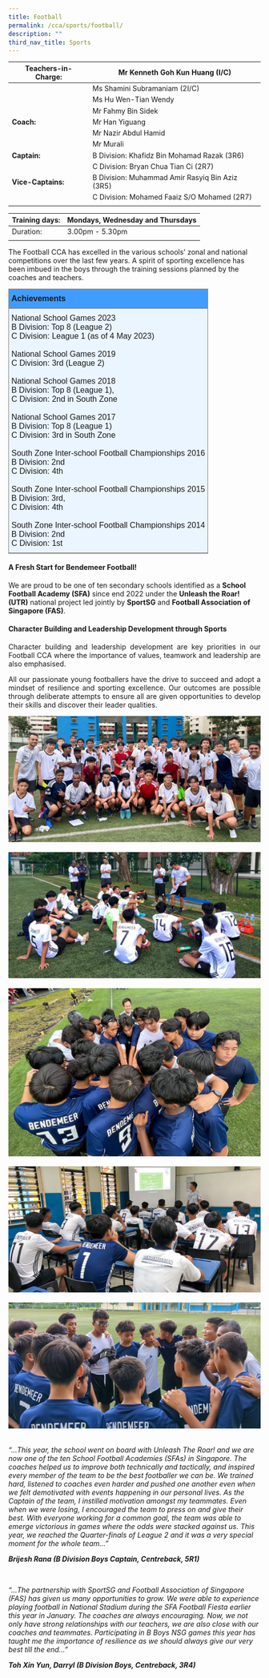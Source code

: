 ```yaml
---
title: Football
permalink: /cca/sports/football/
description: ""
third_nav_title: Sports
---
```

|  **Teachers-in-Charge:** | Mr Kenneth Goh Kun Huang (I/C) | 
| -------- | -------- |
|  | Ms Shamini Subramaniam (2I/C) |
|  | Ms Hu Wen-Tian Wendy |
|  | Mr Fahmy Bin Sidek |
|**Coach:** |Mr Han Yiguang |
|  | Mr Nazir Abdul Hamid |
|  | Mr Murali |
|**Captain:** | B Division: Khafidz Bin Mohamad Razak (3R6)|
|  | C Division: Bryan Chua Tian Ci (2R7) |
|**Vice-Captains:** |  B Division: Muhammad Amir Rasyiq Bin Aziz (3R5)   |
|  | C Division: Mohamed Faaiz S/O Mohamed (2R7) |
|  |  |

| Training days: | Mondays, Wednesday and Thursdays  |
| - | -|
| Duration: |  3.00pm - 5.30pm |
| | |

The Football CCA has excelled in the various schools’ zonal and national competitions over the last few years. A spirit of sporting excellence has been imbued in the boys through the training sessions planned by the coaches and teachers.

<style type="text/css">
.tg  {border-collapse:collapse;border-spacing:0;}
.tg td{border-color:black;border-style:solid;border-width:1px;font-family:Arial, sans-serif;font-size:14px;
  overflow:hidden;padding:10px 5px;word-break:normal;}
.tg th{border-color:black;border-style:solid;border-width:1px;font-family:Arial, sans-serif;font-size:14px;
  font-weight:normal;overflow:hidden;padding:10px 5px;word-break:normal;}
.tg .tg-3i1z{background-color:#ebf5ff;border-color:inherit;font-size:medium;text-align:left;vertical-align:top}
.tg .tg-ts73{background-color:#409cff;border-color:inherit;font-size:medium;text-align:left;vertical-align:top}
</style>
<table class="tg">
<thead>
  <tr>
    <th class="tg-ts73"><span style="font-weight:bold">Achievements</span></th>
  </tr>
</thead>
<tbody>
  <tr>
    <td class="tg-3i1z">National School Games 2023<br>B Division:  Top 8 (League 2)<br>C Division: League 1 (as of 4 May 2023)<br><br>National School Games 2019 <br>C Division: 3rd (League 2)<br><br>National School Games 2018<br>B Division: Top 8 (League 1), <br>C Division: 2nd in South Zone<br><br>National School Games 2017<br>B Division: Top 8 (League 1)<br>C Division: 3rd in South Zone<br><br>South Zone Inter-school Football Championships 2016<br>B Division: 2nd<br>C Division: 4th <br><br>South Zone Inter-school Football Championships 2015<br>B Division: 3rd, <br>C Division: 4th<br><br>South Zone Inter-school Football Championships 2014<br>B Division: 2nd<br>C Division: 1st</td>
  </tr>
</tbody>
</table>

#### **A Fresh Start for Bendemeer Football!**

We are proud to be one of ten secondary schools identified as a **School Football Academy (SFA)** since end 2022 under the **Unleash the Roar! (UTR)** national project led jointly by **SportSG** and **Football Association of Singapore (FAS)**.


#### **Character Building and Leadership Development through Sports**

<p style="text-align:justify">Character building and leadership development are key priorities in our Football CCA where the importance of values, teamwork and leadership are also emphasised.</p>

<p style="text-align:justify">All our passionate young footballers have the drive to succeed and adopt a mindset of resilience and sporting excellence. Our outcomes are possible through deliberate attempts to ensure all are given opportunities to develop their skills and discover their leader qualities. </p>

![](/images/Cca/cca-football-41.jpg)
<br>
<br>
![](/images/Cca/cca-football-42.jpg)<br>
<br>
![](/images/Cca/cca-football-43.jpg)<br>
<br>
![](/images/Cca/cca-football-44.jpg)<br>
<br>
![](/images/Cca/cca-football-45.jpg)<br>
<br>


*“...This year, the school went on board with Unleash The Roar! and we are now one of the ten School Football Academies (SFAs) in Singapore. The coaches helped us to improve both technically and tactically, and inspired every member of the team to be the best footballer we can be. We trained hard, listened to coaches even harder and pushed one another even when we felt demotivated with events happening in our personal lives. As the Captain of the team, I instilled motivation amongst my teammates. Even when we were losing, I encouraged the team to press on and give their best. With everyone working for a common goal, the team was able to emerge victorious in games where the odds were stacked against us. This year, we reached the Quarter-finals of League 2 and it was a very special moment for the whole team…”* 

 ***Brijesh Rana (B Division Boys Captain, Centreback, 5R1)***
 
 <br>
 
 *“...The partnership with SportSG and Football Association of Singapore (FAS) has given us many opportunities to grow. We were able to experience playing football in National Stadium during the SFA Football Fiesta earlier this year in January. The coaches are always encouraging. Now, we not only have strong relationships with our teachers, we are also close with our coaches and teammates. Participating in B Boys NSG games this year has taught me the importance of resilience as we should always give our very best till the end…”*

***Toh Xin Yun, Darryl (B Division Boys, Centreback, 3R4)***
<br>